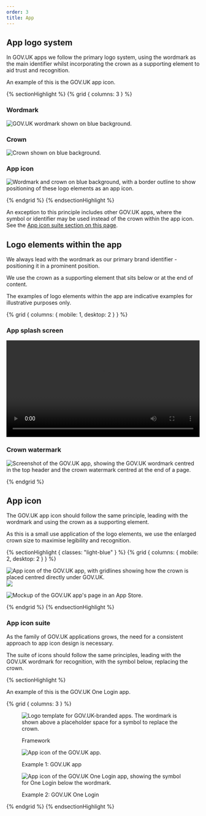 ```yaml
---
order: 3
title: App
---
```


## App logo system

In GOV.UK apps we follow the primary logo system, using the wordmark as the main identifier whilst incorporating the crown as a supporting element to aid trust and recognition.

An example of this is the GOV.UK app icon.

{% sectionHighlight %}
{% grid { columns: 3 } %}

<div class="flex-center">

### Wordmark

![GOV.UK wordmark shown on blue background.](./wordmark-on-blue.svg)

</div>
<div class="flex-center">

### Crown

![Crown shown on blue background.](./crown-on-blue.svg)

</div>
<div class="flex-center">

### App icon

![Wordmark and crown on blue background, with a border outline to show positioning of these logo elements as an app icon.](./app-icon-on-blue.svg)

</div>
{% endgrid %}
{% endsectionHighlight %}

An exception to this principle includes other GOV.UK apps, where the symbol or identifier may be used instead of the crown within the app icon. See the [App icon suite section on this page](#app-icon-suite).

## Logo elements within the app

We always lead with the wordmark as our primary brand identifier - positioning it in a prominent position.

We use the crown as a supporting element that sits below or at the end of content.

<div class="inset">

The examples of logo elements within the app are indicative examples for illustrative purposes only.

</div>

{% grid { columns: { mobile: 1, desktop: 2 } } %}
<div>

### App splash screen

<video src="/graphic-device/dot-use-examples/splash-screen-short-version.mp4" controls width="720" style="max-width: 100%"></video>

<!-- TODO: not sure if this should be the short or long version (both files are in the folder) -->
</div>

<div>

### Crown watermark
![Screenshot of the GOV.UK app, showing the GOV.UK wordmark centred in the top header and the crown watermark centred at the end of a page.](./app-watermark-example.png)
</div>

{% endgrid %}

## App icon

The GOV.UK app icon should follow the same principle, leading with the wordmark and using the crown as a supporting element.

As this is a small use application of the logo elements, we use the enlarged crown size to maximise legibility and recognition.

{% sectionHighlight { classes: "light-blue" } %}
{% grid { columns: { mobile: 2, desktop: 2 } } %}

<div class="flex-center">

![App icon of the GOV.UK app, with gridlines showing how the crown is placed centred directly under GOV.UK.](./app-icon-lines.svg) ![](./app-icon.svg)

</div>

<div class="flex-center">

![Mockup of the GOV.UK app's page in an App Store.](./app-store-example.png)

</div>

{% endgrid %}
{% endsectionHighlight %}

### <a name="app-icon-suite"></a>App icon suite

As the family of GOV.UK applications grows, the need for a consistent approach to app icon design is necessary.

The suite of icons should follow the same principles, leading with the GOV.UK wordmark for recognition, with the symbol below, replacing the crown. 

{% sectionHighlight %}

An example of this is the GOV.UK One Login app.

{% grid { columns: 3 } %}

<figure class="flex-center">

![Logo template for GOV.UK-branded apps. The wordmark is shown above a placeholder space for a symbol to replace the crown.](./app-icon-template.svg)

<figcaption>Framework</figcaption>

</figure>

<figure class="flex-center">

![App icon of the GOV.UK app.](./app-icon.svg)

<figcaption>Example 1: GOV.UK app</figcaption>
</figure>

<figure class="flex-center">

![App icon of the GOV.UK One Login app, showing the symbol for One Login below the wordmark. ](./app-icon-one-login.svg)

<figcaption>Example 2: GOV.UK One Login</figcaption>

</figure>

{% endgrid %}
{% endsectionHighlight %}
